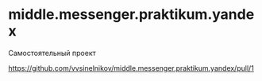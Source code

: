# middle.messenger.praktikum.yandex
 Самостоятельный проект

https://github.com/vvsinelnikov/middle.messenger.praktikum.yandex/pull/1
